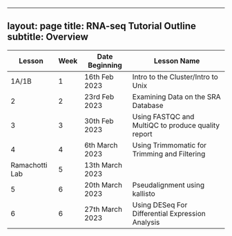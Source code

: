 
---
layout: page
title: RNA-seq Tutorial Outline
subtitle: Overview
---




| Lesson         | Week | Date Beginning  | Lesson Name                                        |
| -------------- | ---- | --------------- | -------------------------------------------------- |
| 1A/1B          | 1    | 16th Feb 2023   | Intro to the Cluster/Intro to Unix                 |
| 2              | 2    | 23rd Feb 2023   | Examining Data on the SRA Database                 |
| 3              | 3    | 30th Feb 2023   | Using FASTQC and MultiQC to produce quality report |
| 4              | 4    | 6th March 2023  | Using Trimmomatic for Trimming and Filtering       |
| Ramachotti Lab | 5    | 13th March 2023 |
| 5              | 6    | 20th March 2023 | Pseudalignment using kallisto                      |
| 6              | 6    | 27th March 2023 | Using DESeq For Differential Expression Analysis   |



